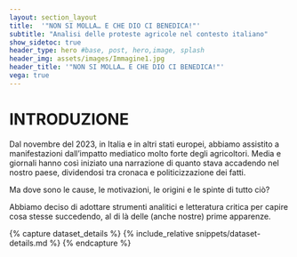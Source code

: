 ```yaml
---
layout: section_layout
title:  '"NON SI MOLLA… E CHE DIO CI BENEDICA!"'
subtitle: "Analisi delle proteste agricole nel contesto italiano"
show_sidetoc: true
header_type: hero #base, post, hero,image, splash
header_img: assets/images/Immagine1.jpg
header_title: '"NON SI MOLLA… E CHE DIO CI BENEDICA!"'
vega: true
---
```


# INTRODUZIONE

Dal novembre del 2023, in Italia e in altri stati europei, abbiamo assistito a manifestazioni dall’impatto mediatico molto forte degli agricoltori. Media e giornali hanno così iniziato una narrazione di quanto stava accadendo nel nostro paese, dividendosi tra cronaca e politicizzazione dei fatti. 

Ma dove sono le cause, le motivazioni, le origini e le spinte di tutto ciò?

Abbiamo deciso di adottare strumenti analitici e letteratura critica per capire cosa stesse succedendo, al di là delle (anche nostre) prime apparenze.

{% capture dataset_details %}
{% include_relative snippets/dataset-details.md %}
{% endcapture %}